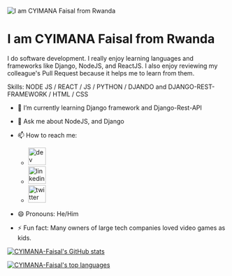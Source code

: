 
![I am CYIMANA Faisal from Rwanda](https://res.cloudinary.com/cyimana/image/upload/v1643713386/Hi_there__uhr6jd.png)
# I am CYIMANA Faisal from Rwanda
I do software development. I really enjoy learning languages and frameworks like Django, NodeJS, and ReactJS. I also enjoy reviewing my colleague's Pull Request because it helps me to learn from them.

Skills: NODE JS / REACT / JS / PYTHON / DJANDO and DJANGO-REST-FRAMEWORK / HTML / CSS

- 🌱 I’m currently learning Django framework and Django-Rest-API
- 💬 Ask me about NodeJS, and Django
- 📫 How to reach me:
    - [<img src='https://cdn.jsdelivr.net/npm/simple-icons@3.0.1/icons/dev-dot-to.svg' alt='dev' height='40'>](https://dev.to/https://dev.to/cyimanafaisal)  
    - [<img src='https://cdn.jsdelivr.net/npm/simple-icons@3.0.1/icons/linkedin.svg' alt='linkedin' height='40'>](https://www.linkedin.com/in/https://www.linkedin.com/in/cyimana-faisal-216680159/)  
    - [<img src='https://cdn.jsdelivr.net/npm/simple-icons@3.0.1/icons/twitter.svg' alt='twitter' height='40'>](https://twitter.com/https://twitter.com/cyimana_faisal)  
    
- 😄 Pronouns: He/Him
- ⚡ Fun fact: Many owners of large tech companies loved video games as kids.


[![CYIMANA-Faisal's GitHub stats](https://github-readme-stats.vercel.app/api?username=CYIMANA-Faisal)](https://github.com/CYIMANA-Faisal/github-readme-stats) 

[![CYIMANA-Faisal's top languages](https://github-readme-stats.vercel.app/api/top-langs/?username=CYIMANA-Faisal)](https://github.com/CYIMANA-Faisal/github-readme-stats)
